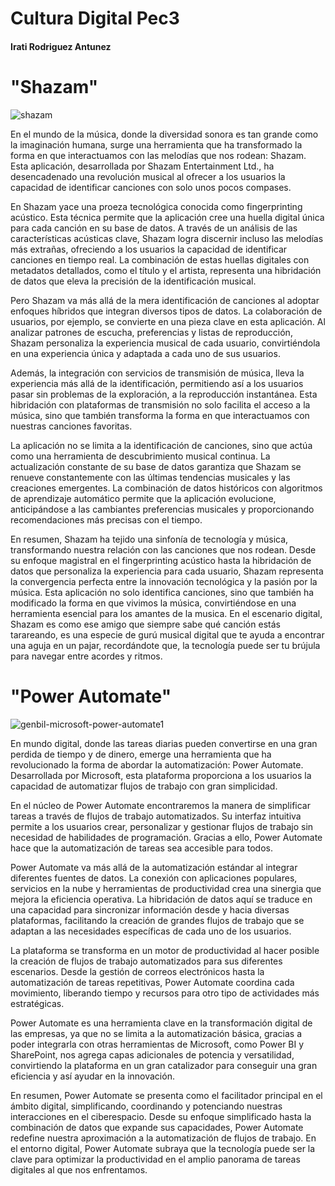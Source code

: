 # Cultura Digital Pec3
#### Irati Rodriguez Antunez

# "Shazam"

 ![shazam](https://github.com/irodriguezantun/CulturaDigitalPec3/assets/151788897/3bba65bc-7270-45f3-98f5-583563803a95)

En el mundo de la música, donde la diversidad sonora es tan grande como la imaginación humana, surge una herramienta que ha transformado la forma en que interactuamos con   las melodías que nos rodean: Shazam. Esta aplicación, desarrollada por Shazam Entertainment Ltd., ha desencadenado una revolución musical al ofrecer a los usuarios la capacidad de identificar canciones con solo unos pocos compases. 

En Shazam yace una proeza tecnológica conocida como fingerprinting acústico. Esta técnica permite que la aplicación cree una huella digital única para cada canción en su base de datos. A través de un análisis de las características acústicas clave, Shazam logra discernir incluso las melodías más extrañas, ofreciendo a los usuarios la capacidad de identificar canciones en tiempo real. La combinación de estas huellas digitales con metadatos detallados, como el título y el artista, representa una hibridación de datos que eleva la precisión de la identificación musical.

Pero Shazam va más allá de la mera identificación de canciones al adoptar enfoques híbridos que integran diversos tipos de datos. La colaboración de usuarios, por ejemplo, se convierte en una pieza clave en esta aplicación. Al analizar patrones de escucha, preferencias y listas de reproducción, Shazam personaliza la experiencia musical de cada usuario, convirtiéndola en una experiencia única y adaptada a cada uno de sus usuarios.

Además, la integración con servicios de transmisión de música, lleva la experiencia más allá de la identificación, permitiendo así a los usuarios pasar sin problemas de la exploración, a la reproducción instantánea. Esta hibridación con plataformas de transmisión no solo facilita el acceso a la música, sino que también transforma la forma en que interactuamos con nuestras canciones favoritas.

La aplicación no se limita a la identificación de canciones, sino que actúa como una herramienta de descubrimiento musical continua. La actualización constante de su base de datos garantiza que Shazam  se renueve constantemente con las últimas tendencias musicales y las creaciones emergentes. La combinación de datos históricos con algoritmos de aprendizaje automático permite que la aplicación evolucione, anticipándose a las cambiantes preferencias musicales y proporcionando recomendaciones más precisas con el tiempo.

En resumen, Shazam ha tejido una sinfonía de tecnología y música, transformando nuestra relación con las canciones que nos rodean. Desde su enfoque magistral en el fingerprinting acústico hasta la hibridación de datos que personaliza la experiencia para cada usuario, Shazam representa la convergencia perfecta entre la innovación tecnológica y la pasión por la música. Esta aplicación no solo identifica canciones, sino que también ha modificado la forma en que vivimos la música, convirtiéndose en una herramienta esencial para los amantes de la musica. En el escenario digital, Shazam es como ese amigo que siempre sabe qué canción estás tarareando, es una especie de gurú musical digital que te ayuda a encontrar una aguja en un pajar, recordándote que, la tecnología puede ser tu brújula para navegar entre acordes y ritmos.







# "Power Automate"

![genbil-microsoft-power-automate1](https://github.com/irodriguezantun/CulturaDigitalPec3/assets/151788897/7386e89c-ae01-4085-950a-929517e761fd)

En mundo digital, donde las tareas diarias pueden convertirse en una gran perdida de tiempo y de dinero, emerge una herramienta que ha revolucionado la forma de abordar la automatización: Power Automate. Desarrollada por Microsoft, esta plataforma proporciona a los usuarios la capacidad de automatizar flujos de trabajo con gran simplicidad. 

En el núcleo de Power Automate encontraremos la manera de simplificar tareas a través de flujos de trabajo automatizados. Su interfaz intuitiva permite a los usuarios crear, personalizar y gestionar flujos de trabajo sin necesidad de habilidades de programación. Gracias a ello, Power Automate hace que la automatización de tareas sea accesible para todos.

Power Automate va más allá de la automatización estándar al integrar diferentes fuentes de datos. La conexión con aplicaciones populares, servicios en la nube y herramientas de productividad crea una sinergia que mejora la eficiencia operativa. La hibridación de datos aquí se traduce en una capacidad para sincronizar información desde y hacia diversas plataformas, facilitando la creación de grandes flujos de trabajo que se adaptan a las necesidades específicas de cada uno de los usuarios.

La plataforma se transforma en un motor de productividad al hacer posible la creación de flujos de trabajo automatizados para sus diferentes escenarios. Desde la gestión de correos electrónicos hasta la automatización de tareas repetitivas, Power Automate coordina cada movimiento, liberando tiempo y recursos para otro tipo de actividades más estratégicas.

Power Automate es una herramienta clave en la transformación digital de las empresas, ya que no se limita a la automatización básica, gracias a poder integrarla con otras herramientas de Microsoft, como Power BI y SharePoint, nos agrega capas adicionales de potencia y versatilidad, convirtiendo la plataforma en un gran catalizador para conseguir una gran eficiencia y así ayudar en la innovación.

En resumen, Power Automate se presenta como el facilitador principal en el ámbito digital, simplificando, coordinando y potenciando nuestras interacciones en el ciberespacio. Desde su enfoque simplificado hasta la combinación de datos que expande sus capacidades, Power Automate redefine nuestra aproximación a la automatización de flujos de trabajo. En el entorno digital, Power Automate subraya que la tecnología puede ser la clave para optimizar la productividad en el amplio panorama de tareas digitales al que nos enfrentamos.
